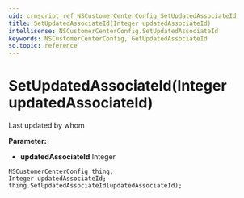 ```yaml
---
uid: crmscript_ref_NSCustomerCenterConfig_SetUpdatedAssociateId
title: SetUpdatedAssociateId(Integer updatedAssociateId)
intellisense: NSCustomerCenterConfig.SetUpdatedAssociateId
keywords: NSCustomerCenterConfig, GetUpdatedAssociateId
so.topic: reference
---
```


# SetUpdatedAssociateId(Integer updatedAssociateId)

Last updated by whom

**Parameter:** 
* **updatedAssociateId** Integer

```crmscript
NSCustomerCenterConfig thing;
Integer updatedAssociateId;
thing.SetUpdatedAssociateId(updatedAssociateId);
```

